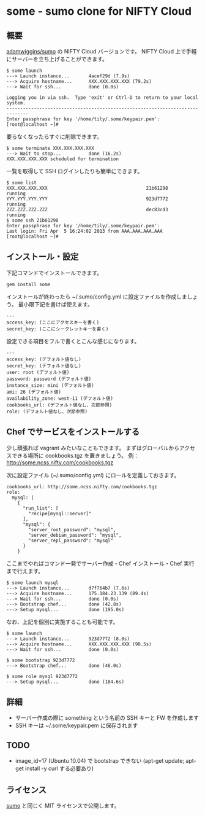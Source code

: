 # some - sumo clone for NIFTY Cloud

## 概要

[adamwiggins/sumo](http://github.com/adamwiggins/sumo) の NIFTY Cloud バージョンです。
NIFTY Cloud 上で手軽にサーバーを立ち上げることができます。

    $ some launch
    ---> Launch instance...       4acef29d (7.9s)
    ---> Acquire hostname...      XXX.XXX.XXX.XXX (79.2s)
    ---> Wait for ssh...          done (0.0s)
    
    Logging you in via ssh.  Type 'exit' or Ctrl-D to return to your local system.
    ------------------------------------------------------------------------------
    Enter passphrase for key '/home/tily/.some/keypair.pem':
    [root@localhost ~]#

要らなくなったらすぐに削除できます。

    $ some terminate XXX.XXX.XXX.XXX
    ---> Wait to stop...          done (16.2s)
    XXX.XXX.XXX.XXX scheduled for termination

一覧を取得して SSH ログインしたりも簡単にできます。

    $ some list
    XXX.XXX.XXX.XXX                                    21b61298     running
    YYY.YYY.YYY.YYY                                    923d7772     running
    ZZZ.ZZZ.ZZZ.ZZZ                                    dec83cd3     running
    $ some ssh 21b61298
    Enter passphrase for key '/home/tily/.some/keypair.pem':
    Last login: Fri Apr  5 16:24:02 2013 from AAA.AAA.AAA.AAA
    [root@localhost ~]#

## インストール・設定

下記コマンドでインストールできます。

    gem install some

インストールが終わったら ~/.sumo/config.yml に設定ファイルを作成しましょう。
最小限下記を書けば使えます。

    ---
    access_key: (ここにアクセスキーを書く)
    secret_key: (ここにシークレットキーを書く)

設定できる項目をフルで書くとこんな感じになります。

    ---
    access_key: (デフォルト値なし)
    secret_key: (デフォルト値なし)
    user: root (デフォルト値)
    password: password (デフォルト値)
    instance_size: mini (デフォルト値)
    ami: 26 (デフォルト値)
    availability_zone: west-11 (デフォルト値)
    cookbooks_url: (デフォルト値なし、次節参照)
    role: (デフォルト値なし、次節参照)

## Chef でサービスをインストールする

少し頑張れば vagrant みたいなこともできます。
まずはグローバルからアクセスできる場所に cookbooks.tgz を置きましょう。
例：http://some.ncss.nifty.com/cookbooks.tgz

次に設定ファイル (~/.sumo/config.yml) にロールを定義しておきます。

    cookbooks_url: http://some.ncss.nifty.com/cookbooks.tgz
    role:
      mysql: |
        {
          "run_list": [
            "recipe[mysql::server]"
          ],
          "mysql": {
            "server_root_password": "mysql",
            "server_debian_password": "mysql",
            "server_repl_password": "mysql"
          }
        }

ここまでやればコマンド一発でサーバー作成・Chef インストール・Chef 実行まで行えます。

    $ some launch mysql
    ---> Launch instance...       d7f764b7 (7.6s)
    ---> Acquire hostname...      175.184.23.139 (89.4s)
    ---> Wait for ssh...          done (0.0s)
    ---> Bootstrap chef...        done (42.8s)
    ---> Setup mysql...           done (195.0s)

なお、上記を個別に実施することも可能です。

    $ some launch
    ---> Launch instance...       923d7772 (8.0s)
    ---> Acquire hostname...      XXX.XXX.XXX.XXX (90.5s)
    ---> Wait for ssh...          done (0.0s)
    
    $ some bootstrap 923d7772
    ---> Bootstrap chef...        done (46.0s)
    
    $ some role mysql 923d7772
    ---> Setup mysql...           done (184.6s)

## 詳細

 * サーバー作成の際に something という名前の SSH キーと FW を作成します
 * SSH キーは ~/.some/keypair.pem に保存されます

## TODO

 * image_id=17 (Ubuntu 10.04) で bootstrap できない (apt-get update; apt-get install -y curl する必要あり)

## ライセンス

[sumo](http://github.com/adamwiggins/sumo) と同じく MIT ライセンスで公開します。

